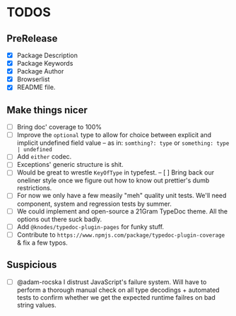 # TODOS

## PreRelease
- [x] Package Description
- [x] Package Keywords
- [x] Package Author
- [x] Browserlist
- [x] README file.

## Make things nicer
- [ ] Bring doc' coverage to 100%
- [ ] Improve the `optional` type to allow for choice between explicit and implicit undefined field value – as in: `somthing?: type` or `something: type | undefined`
- [ ] Add `either` codec.
- [ ] Exceptions' generic structure is shit.
- [ ] Would be great to wrestle `KeyOfType` in typefest.
– [ ] Bring back our oneliner style once we figure out how to know out prettier's dumb restrictions.
- [ ] For now we only have a few measily "meh" quality unit tests. We'll need component, system and regression tests by summer.
- [ ] We could implement and open-source a 21Gram TypeDoc theme. All the options out there suck badly.
- [ ] Add `@knodes/typedoc-plugin-pages` for funky stuff.
- [ ] Contribute to `https://www.npmjs.com/package/typedoc-plugin-coverage` & fix a few typos.

## Suspicious
- [ ] @adam-rocska I distrust JavaScript's failure system. Will have to perform a thorough manual check on all type decodings + automated tests to confirm whether we get the expected runtime failres on bad string values.
